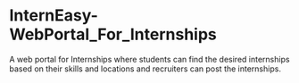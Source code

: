 # InternEasy-WebPortal_For_Internships

A web portal for Internships where students can find the desired internships based on their skills and locations and recruiters can post the internships. 
